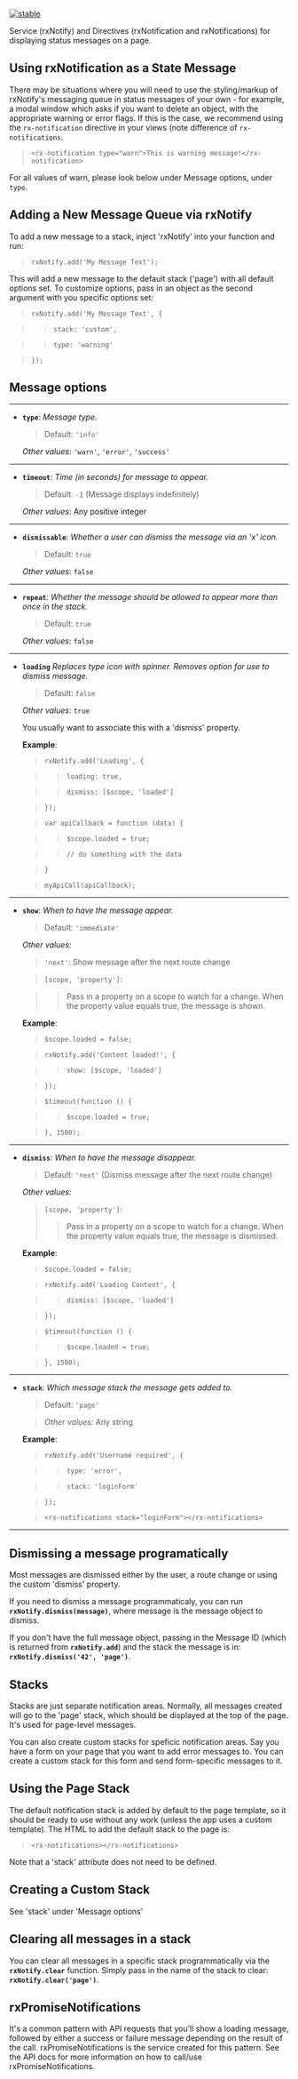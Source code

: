 [![stable](http://badges.github.io/stability-badges/dist/stable.svg)](http://github.com/badges/stability-badges)

Service (rxNotify) and Directives (rxNotification and rxNotifications) for displaying status messages on a page.

## Using rxNotification as a State Message

There may be situations where you will need to use the styling/markup of rxNotify's messaging queue in status messages of your own - for example, a modal window which asks if you want to delete an object, with the appropriate warning or error flags. If this is the case, we recommend using the `rx-notification` directive in your views (note difference of `rx-notifications`.

> `<rx-notification type="warn">This is warning message!</rx-notification>`

For all values of warn, please look below under Message options, under `type`.

## Adding a New Message Queue via rxNotify

To add a new message to a stack, inject 'rxNotify' into your function and run:

> `rxNotify.add('My Message Text');`

This will add a new message to the default stack ('page') with all default options set. To customize options, pass in an object as the second argument with you specific options set:

> `rxNotify.add('My Message Text', {`

>>    `stack: 'custom',`

>>    `type: 'warning'`

> `});`

## Message options

------

- **`type`**: *Message type.*

    > Default: `'info'`

    *Other values*: `'warn'`, `'error'`, `'success'`

------

- **`timeout`**: *Time (in seconds) for message to appear.*

    > Default: `-1` (Message displays indefinitely)

    *Other values*: Any positive integer

------

- **`dismissable`**: *Whether a user can dismiss the message via an 'x' icon.*

    > Default: `true`

    *Other values*: `false`

------

- **`repeat`**: *Whether the message should be allowed to appear more than once in the stack.*

    > Default: `true`

    *Other values*: `false`

------

- **`loading`** *Replaces type icon with spinner. Removes option for use to dismiss message.*

    > Default: `false`

    *Other values*: `true`

    You usually want to associate this with a 'dismiss' property.

    **Example**:


    > `rxNotify.add('Loading', {`

    >>  `loading: true,`

    >>  `dismiss: [$scope, 'loaded']`

    > `});`

    > `var apiCallback = function (data) {`

    >>  `$scope.loaded = true;`

    >>  `// do something with the data`

    > `}`

    > `myApiCall(apiCallback);`

------

- **`show`**: *When to have the message appear.*

    > Default: `'immediate'`

    *Other values:*

    > `'next'`: Show message after the next route change

    > `[scope, 'property']`:

    >> Pass in a property on a scope to watch for a change. When the property value equals true, the message is shown.

    **Example**:

    > `$scope.loaded = false;`

    > `rxNotify.add('Content loaded!', {`

    >>  `show: [$scope, 'loaded']`

    > `});`

    > `$timeout(function () {`

    >>  `$scope.loaded = true;`

    > `}, 1500);`

------

- **`dismiss`**: *When to have the message disappear.*

    > Default: `'next'` (Dismiss message after the next route change)

    *Other values:*

    > `[scope, 'property']`:
    >>    Pass in a property on a scope to watch for a change. When the property value equals true, the message is dismissed.

    **Example**:

    > `$scope.loaded = false;`

    > `rxNotify.add('Loading Content', {`

    >>  `dismiss: [$scope, 'loaded']`

    > `});`

    > `$timeout(function () {`

    >>  `$scope.loaded = true;`

    > `}, 1500);`

------

- **`stack`**: *Which message stack the message gets added to.*

    > Default: `'page'`

    > *Other values:* Any string

    **Example**:

    > `rxNotify.add('Username required', {`

    >>  `type: 'error',`

    >>  `stack: 'loginForm'`

    > `});`

    > `<rx-notifications stack="loginForm"></rx-notifications>`

------

## Dismissing a message programatically

Most messages are dismissed either by the user, a route change or using the custom 'dismiss' property.

If you need to dismiss a message programmaticaly, you can run **`rxNotify.dismiss(message)`**, where message is the message object to dismiss.

If you don't have the full message object, passing in the Message ID (which is returned from **`rxNotify.add`**) and the stack the message is in: **`rxNotify.dismiss('42', 'page')`**.

## Stacks

Stacks are just separate notification areas. Normally, all messages created will go to the 'page' stack, which should be displayed at the top of the page. It's used for page-level messages.

You can also create custom stacks for speficic notification areas. Say you have a form on your page that you want to add error messages to. You can create a custom stack for this form and send form-specific messages to it.

## Using the Page Stack

The default notification stack is added by default to the page template, so it should be ready to use without any work (unless the app uses a custom template). The HTML to add the default stack to the page is:

> `<rx-notifications></rx-notifications>`

Note that a 'stack' attribute does not need to be defined.

## Creating a Custom Stack

See 'stack' under 'Message options'

## Clearing all messages in a stack

You can clear all messages in a specific stack programmatically via the **`rxNotify.clear`** function. Simply pass in the name of the stack to clear: **`rxNotify.clear('page')`**.

## rxPromiseNotifications

It's a common pattern with API requests that you'll show a loading message, followed by either a success or failure message depending on the result of the call. rxPromiseNotifications is the service created for this pattern. See the API docs for more information on how to call/use rxPromiseNotifications.
